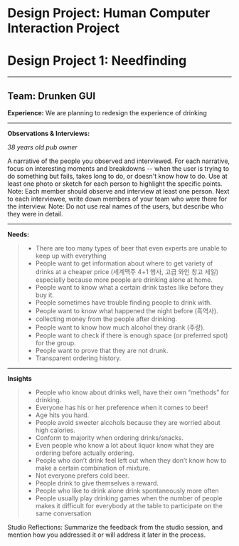 # Design Project: Human Computer Interaction Project

Design Project 1: Needfinding
===================
----------
Team: Drunken GUI
----------

**Experience:**
We are planning to redesign the experience of drinking

----------

**Observations & Interviews:**

_38 years old pub owner_



A narrative of the people you observed and interviewed. For each narrative, focus on interesting moments and breakdowns -- when the user is trying to do something but fails, takes long to do, or doesn't know how to do. Use at least one photo or sketch for each person to highlight the specific points.
Note: Each member should observe and interview at least one person. Next to each interviewee, write down members of your team who were there for the interview.
Note: Do not use real names of the users, but describe who they were in detail.

----------

**Needs:**
 
> - There are too many types of beer that even experts are unable to keep up with everything
> - People want to get information about where to get variety of drinks at a cheaper price (세계맥주 4+1 행사, 고급 와인 창고 세일) especially because more people are drinking alone at home.
> - People want to know what a certain drink tastes like before they buy it.
> - People sometimes have trouble finding people to drink with.
> - People want to know what happened the night before (흑역사).
> - collecting money from the people after drinking.
> - People want to know how much alcohol they drank (주량).
> - People want to check if there is enough space (or preferred spot) for the group.
> - People want to prove that they are not drunk.
> - Transparent ordering history.

----------

**Insights**
> - People who know about drinks well, have their own “methods” for drinking.
> - Everyone has his or her preference when it comes to beer!
> - Age hits you hard.
> - People avoid sweeter alcohols because they are worried about high calories.
> - Conform to majority when ordering drinks/snacks.
> - Even people who know a lot about liquor know what they are ordering before actually ordering.
> - People who don’t drink feel left out when they don’t know how to make a certain combination of mixture.
> - Not everyone prefers cold beer.
> - People drink to give themselves a reward.
> - People who like to drink alone drink spontaneously more often 
> - People usually play drinking games when the number of people makes it difficult for everybody at the table to participate on the same conversation

Studio Reflections: Summarize the feedback from the studio session, and mention how you addressed it or will address it later in the process.
